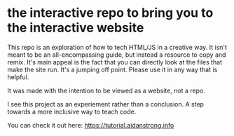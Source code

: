 # the interactive repo to bring you to the interactive website

This repo is an exploration of how to tech HTML/JS in a creative way. It isn't meant to be an all-encompassing guide, but instead a resource to copy and remix. It's main appeal is the fact that you can directly look at the files that make the site run. It's a jumping off point. Please use it in any way that is helpful.

It was made with the intention to be viewed as a website, not a repo.

I see this project as an experiement rather than a conclusion. A step towards a more inclusive way to teach code.  

You can check it out here: https://tutorial.aidanstrong.info
